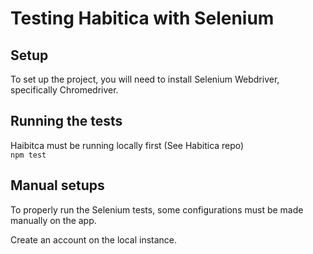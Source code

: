 # Testing Habitica with Selenium

## Setup
To set up the project, you will need to install Selenium Webdriver, specifically Chromedriver.

## Running the tests
Haibitca must be running locally first (See Habitica repo)\
`npm test`

## Manual setups
To properly run the Selenium tests, some configurations must be made manually on the app.

Create an account on the local instance.
